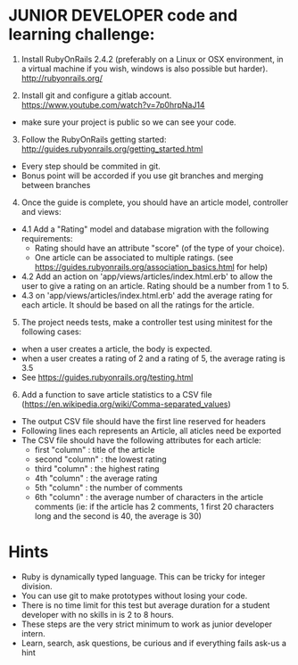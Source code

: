 # JUNIOR DEVELOPER code and learning challenge:

1. Install RubyOnRails 2.4.2 (preferably on a Linux or OSX environment, in a virtual machine if you wish, windows is also possible but harder). http://rubyonrails.org/

2. Install git and configure a gitlab account. https://www.youtube.com/watch?v=7p0hrpNaJ14
  * make sure your project is public so we can see your code.

3. Follow the RubyOnRails getting started: http://guides.rubyonrails.org/getting_started.html
  * Every step should be commited in git.
  * Bonus point will be accorded if you use git branches and merging between branches

4. Once the guide is complete, you should have an article model, controller and views:
  * 4.1 Add a "Rating" model and database migration with the following requirements:
    - Rating should have an attribute "score" (of the type of your choice).
    - One article can be associated to multiple ratings. (see https://guides.rubyonrails.org/association_basics.html for help)
  * 4.2 Add an action on 'app/views/articles/index.html.erb' to allow the user to give a rating on an article. Rating should be a number from 1 to 5.
  * 4.3 on 'app/views/articles/index.html.erb' add the average rating for each article. It should be based on all the ratings for the article.

5. The project needs tests, make a controller test using minitest for the following cases:
  * when a user creates a article, the body is expected.
  * when a user creates a rating of 2 and a rating of 5, the average rating is 3.5
  * See https://guides.rubyonrails.org/testing.html

6. Add a function to save article statistics to a CSV file (https://en.wikipedia.org/wiki/Comma-separated_values)

  * The output CSV file should have the first line reserved for headers
  * Following lines each represents an Article, all aticles need be exported
  * The CSV file should have the following attributes for each article:
    - first "column" : title of the article
    - second "column" : the lowest rating
    - third "column" : the highest rating
    - 4th "column" : the average rating
    - 5th "column" : the number of comments
    - 6th "column" :  the average number of characters in the article comments (ie: if the article has 2 comments, 1 first 20 characters long and the second is 40, the average is 30)

# Hints

* Ruby is dynamically typed language. This can be tricky for integer division.
* You can use git to make prototypes without losing your code.
* There is no time limit for this test but average duration for a student developer with no skills in is 2 to 8 hours.
* These steps are the very strict minimum to work as junior developer intern.
* Learn, search, ask questions, be curious and if everything fails ask-us a hint
